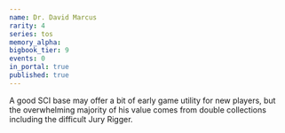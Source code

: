 ```yaml
---
name: Dr. David Marcus
rarity: 4
series: tos
memory_alpha:
bigbook_tier: 9
events: 0
in_portal: true
published: true
---
```


A good SCI base may offer a bit of early game utility for new players, but the overwhelming majority of his value comes from double collections including the difficult Jury Rigger.
